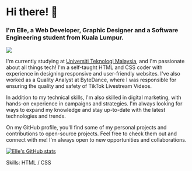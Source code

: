 ### <h1>Hi there! 👋</h1>
<h3>I'm Elle, a Web Developer, Graphic Designer and a Software Engineering student from Kuala Lumpur.</h3>

![](https://blogger.googleusercontent.com/img/b/R29vZ2xl/AVvXsEhbzhYcAjPbzbVdhzeYn1F5CNGChsAmsp529Xvo1lsR_3xMXo8S4FeOQxnqR8jYUkdl96gGNfERYIiVXiA5RxTnyCQh5eOZk44l18JXlE1MLCIDQ1b0U1XKMSDRaliNa6HBQk7dvjKTsNzOUTfccTIxLsd2KIvXGqVEdvI6fq4ADYTBpx9y0E-6NxWlIQ/s16000/Software%20Solutions%20(3).png)

I'm currently studying at [Universiti Teknologi Malaysia](https://www.utm.my), and I'm passionate about all things tech! I'm a self-taught HTML and CSS coder with experience in designing responsive and user-friendly websites. I've also worked as a Quality Analyst at ByteDance, where I was responsible for ensuring the quality and safety of TikTok Livestream Videos.

In addition to my technical skills, I'm also skilled in digital marketing, with hands-on experience in campaigns and strategies. I'm always looking for ways to expand my knowledge and stay up-to-date with the latest technologies and trends.

On my GitHub profile, you'll find some of my personal projects and contributions to open-source projects. Feel free to check them out and connect with me! I'm always open to new opportunities and collaborations.

[![Elle's GitHub stats](https://github-readme-stats.vercel.app/api?username=elleamyr)](https://github.com/elleamyr/github-readme-stats)

Skills: HTML / CSS


